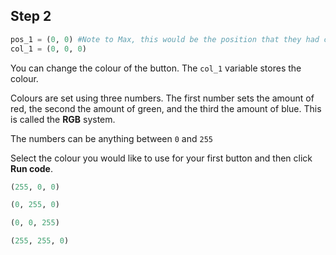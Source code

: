 ## Step 2

```python
pos_1 = (0, 0) #Note to Max, this would be the position that they had chosen in the previousl step
col_1 = (0, 0, 0)
```

You can change the colour of the button. The `col_1` variable stores the colour.

Colours are set using three numbers. The first number sets the amount of red, the second the amount of green, and the third the amount of blue. This is called the **RGB** system.

The numbers can be anything between `0` and `255`

Select the colour you would like to use for your first button and then click **Run code**.

```python
(255, 0, 0)
```
```python
(0, 255, 0)
```
```python
(0, 0, 255)
```
```python
(255, 255, 0)
```
